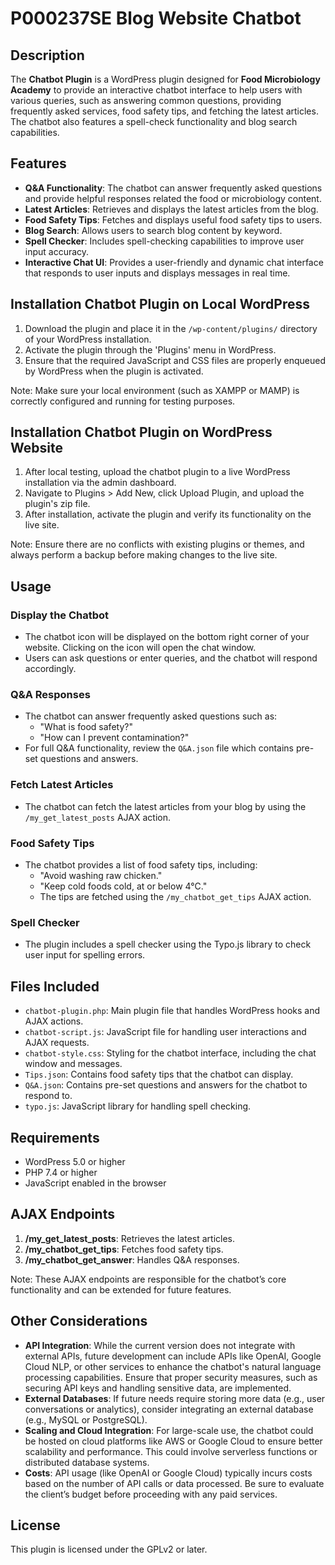
# P000237SE Blog Website Chatbot

## Description
The **Chatbot Plugin** is a WordPress plugin designed for **Food Microbiology Academy** to provide an interactive chatbot interface to help users with various queries, such as answering common questions, providing frequently asked services, food safety tips, and fetching the latest articles. The chatbot also features a spell-check functionality and blog search capabilities.

## Features
- **Q&A Functionality**: The chatbot can answer frequently asked questions and provide helpful responses related the food or microbiology content.
- **Latest Articles**: Retrieves and displays the latest articles from the blog.
- **Food Safety Tips**: Fetches and displays useful food safety tips to users.
- **Blog Search**: Allows users to search blog content by keyword.
- **Spell Checker**: Includes spell-checking capabilities to improve user input accuracy.
- **Interactive Chat UI**: Provides a user-friendly and dynamic chat interface that responds to user inputs and displays messages in real time.

## Installation Chatbot Plugin on Local WordPress

1. Download the plugin and place it in the `/wp-content/plugins/` directory of your WordPress installation.
2. Activate the plugin through the 'Plugins' menu in WordPress.
3. Ensure that the required JavaScript and CSS files are properly enqueued by WordPress when the plugin is activated.

Note: Make sure your local environment (such as XAMPP or MAMP) is correctly configured and running for testing purposes.

## Installation Chatbot Plugin on WordPress Website
1. After local testing, upload the chatbot plugin to a live WordPress installation via the admin dashboard.
2. Navigate to Plugins > Add New, click Upload Plugin, and upload the plugin's zip file.
3. After installation, activate the plugin and verify its functionality on the live site.

Note: Ensure there are no conflicts with existing plugins or themes, and always perform a backup before making changes to the live site.

## Usage

### Display the Chatbot
- The chatbot icon will be displayed on the bottom right corner of your website. Clicking on the icon will open the chat window.
- Users can ask questions or enter queries, and the chatbot will respond accordingly.

### Q&A Responses
- The chatbot can answer frequently asked questions such as:
  - "What is food safety?"
  - "How can I prevent contamination?"
- For full Q&A functionality, review the `Q&A.json` file which contains pre-set questions and answers.

### Fetch Latest Articles
- The chatbot can fetch the latest articles from your blog by using the `/my_get_latest_posts` AJAX action.

### Food Safety Tips
- The chatbot provides a list of food safety tips, including:
  - "Avoid washing raw chicken."
  - "Keep cold foods cold, at or below 4°C."
  - The tips are fetched using the `/my_chatbot_get_tips` AJAX action.

### Spell Checker
- The plugin includes a spell checker using the Typo.js library to check user input for spelling errors.

## Files Included

- `chatbot-plugin.php`: Main plugin file that handles WordPress hooks and AJAX actions.
- `chatbot-script.js`: JavaScript file for handling user interactions and AJAX requests.
- `chatbot-style.css`: Styling for the chatbot interface, including the chat window and messages.
- `Tips.json`: Contains food safety tips that the chatbot can display.
- `Q&A.json`: Contains pre-set questions and answers for the chatbot to respond to.
- `typo.js`: JavaScript library for handling spell checking.

## Requirements

- WordPress 5.0 or higher
- PHP 7.4 or higher
- JavaScript enabled in the browser

## AJAX Endpoints

1. **/my_get_latest_posts**: Retrieves the latest articles.
2. **/my_chatbot_get_tips**: Fetches food safety tips.
3. **/my_chatbot_get_answer**: Handles Q&A responses.

Note: These AJAX endpoints are responsible for the chatbot’s core functionality and can be extended for future features.

## Other Considerations
- **API Integration**: While the current version does not integrate with external APIs, future development can include APIs like OpenAI, Google Cloud NLP, or other services to enhance the chatbot's natural language processing capabilities. Ensure that proper security measures, such as securing API keys and handling sensitive data, are implemented.
- **External Databases**: If future needs require storing more data (e.g., user conversations or analytics), consider integrating an external database (e.g., MySQL or PostgreSQL).
- **Scaling and Cloud Integration**: For large-scale use, the chatbot could be hosted on cloud platforms like AWS or Google Cloud to ensure better scalability and performance. This could involve serverless functions or distributed database systems.
- **Costs**: API usage (like OpenAI or Google Cloud) typically incurs costs based on the number of API calls or data processed. Be sure to evaluate the client’s budget before proceeding with any paid services.

## License
This plugin is licensed under the GPLv2 or later.
